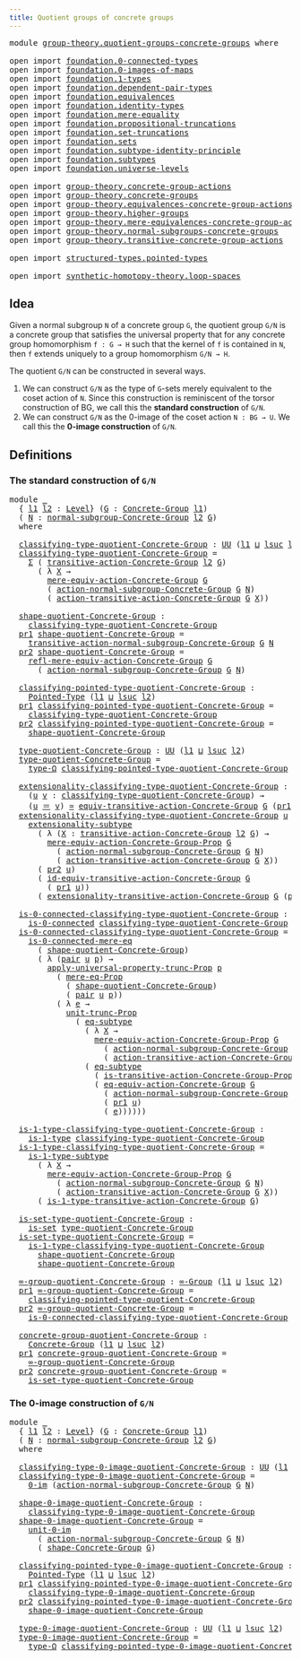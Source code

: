 ```yaml
---
title: Quotient groups of concrete groups
---
```


<pre class="Agda"><a id="60" class="Keyword">module</a> <a id="67" href="group-theory.quotient-groups-concrete-groups.html" class="Module">group-theory.quotient-groups-concrete-groups</a> <a id="112" class="Keyword">where</a>

<a id="119" class="Keyword">open</a> <a id="124" class="Keyword">import</a> <a id="131" href="foundation.0-connected-types.html" class="Module">foundation.0-connected-types</a>
<a id="160" class="Keyword">open</a> <a id="165" class="Keyword">import</a> <a id="172" href="foundation.0-images-of-maps.html" class="Module">foundation.0-images-of-maps</a>
<a id="200" class="Keyword">open</a> <a id="205" class="Keyword">import</a> <a id="212" href="foundation.1-types.html" class="Module">foundation.1-types</a>
<a id="231" class="Keyword">open</a> <a id="236" class="Keyword">import</a> <a id="243" href="foundation.dependent-pair-types.html" class="Module">foundation.dependent-pair-types</a>
<a id="275" class="Keyword">open</a> <a id="280" class="Keyword">import</a> <a id="287" href="foundation.equivalences.html" class="Module">foundation.equivalences</a>
<a id="311" class="Keyword">open</a> <a id="316" class="Keyword">import</a> <a id="323" href="foundation.identity-types.html" class="Module">foundation.identity-types</a>
<a id="349" class="Keyword">open</a> <a id="354" class="Keyword">import</a> <a id="361" href="foundation.mere-equality.html" class="Module">foundation.mere-equality</a>
<a id="386" class="Keyword">open</a> <a id="391" class="Keyword">import</a> <a id="398" href="foundation.propositional-truncations.html" class="Module">foundation.propositional-truncations</a>
<a id="435" class="Keyword">open</a> <a id="440" class="Keyword">import</a> <a id="447" href="foundation.set-truncations.html" class="Module">foundation.set-truncations</a>
<a id="474" class="Keyword">open</a> <a id="479" class="Keyword">import</a> <a id="486" href="foundation.sets.html" class="Module">foundation.sets</a>
<a id="502" class="Keyword">open</a> <a id="507" class="Keyword">import</a> <a id="514" href="foundation.subtype-identity-principle.html" class="Module">foundation.subtype-identity-principle</a>
<a id="552" class="Keyword">open</a> <a id="557" class="Keyword">import</a> <a id="564" href="foundation.subtypes.html" class="Module">foundation.subtypes</a>
<a id="584" class="Keyword">open</a> <a id="589" class="Keyword">import</a> <a id="596" href="foundation.universe-levels.html" class="Module">foundation.universe-levels</a>

<a id="624" class="Keyword">open</a> <a id="629" class="Keyword">import</a> <a id="636" href="group-theory.concrete-group-actions.html" class="Module">group-theory.concrete-group-actions</a>
<a id="672" class="Keyword">open</a> <a id="677" class="Keyword">import</a> <a id="684" href="group-theory.concrete-groups.html" class="Module">group-theory.concrete-groups</a>
<a id="713" class="Keyword">open</a> <a id="718" class="Keyword">import</a> <a id="725" href="group-theory.equivalences-concrete-group-actions.html" class="Module">group-theory.equivalences-concrete-group-actions</a>
<a id="774" class="Keyword">open</a> <a id="779" class="Keyword">import</a> <a id="786" href="group-theory.higher-groups.html" class="Module">group-theory.higher-groups</a>
<a id="813" class="Keyword">open</a> <a id="818" class="Keyword">import</a> <a id="825" href="group-theory.mere-equivalences-concrete-group-actions.html" class="Module">group-theory.mere-equivalences-concrete-group-actions</a>
<a id="879" class="Keyword">open</a> <a id="884" class="Keyword">import</a> <a id="891" href="group-theory.normal-subgroups-concrete-groups.html" class="Module">group-theory.normal-subgroups-concrete-groups</a>
<a id="937" class="Keyword">open</a> <a id="942" class="Keyword">import</a> <a id="949" href="group-theory.transitive-concrete-group-actions.html" class="Module">group-theory.transitive-concrete-group-actions</a>

<a id="997" class="Keyword">open</a> <a id="1002" class="Keyword">import</a> <a id="1009" href="structured-types.pointed-types.html" class="Module">structured-types.pointed-types</a>

<a id="1041" class="Keyword">open</a> <a id="1046" class="Keyword">import</a> <a id="1053" href="synthetic-homotopy-theory.loop-spaces.html" class="Module">synthetic-homotopy-theory.loop-spaces</a>
</pre>
## Idea

Given a normal subgroup `N` of a concrete group `G`, the quotient group `G/N` is a concrete group that satisfies the universal property that for any concrete group homomorphism `f : G → H` such that the kernel of `f` is contained in `N`, then `f` extends uniquely to a group homomorphism `G/N → H`.

The quotient `G/N` can be constructed in several ways.

1. We can construct `G/N` as the type of `G`-sets merely equivalent to the coset action of `N`. Since this construction is reminiscent of the torsor construction of BG, we call this the **standard construction** of `G/N`.
2. We can construct `G/N` as the 0-image of the coset action `N : BG → U`. We call this the **0-image construction** of `G/N`. 

## Definitions

### The standard construction of `G/N`

<pre class="Agda"><a id="1876" class="Keyword">module</a> <a id="1883" href="group-theory.quotient-groups-concrete-groups.html#1883" class="Module">_</a>
  <a id="1887" class="Symbol">{</a> <a id="1889" href="group-theory.quotient-groups-concrete-groups.html#1889" class="Bound">l1</a> <a id="1892" href="group-theory.quotient-groups-concrete-groups.html#1892" class="Bound">l2</a> <a id="1895" class="Symbol">:</a> <a id="1897" href="Agda.Primitive.html#597" class="Postulate">Level</a><a id="1902" class="Symbol">}</a> <a id="1904" class="Symbol">(</a><a id="1905" href="group-theory.quotient-groups-concrete-groups.html#1905" class="Bound">G</a> <a id="1907" class="Symbol">:</a> <a id="1909" href="group-theory.concrete-groups.html#2030" class="Function">Concrete-Group</a> <a id="1924" href="group-theory.quotient-groups-concrete-groups.html#1889" class="Bound">l1</a><a id="1926" class="Symbol">)</a>
  <a id="1930" class="Symbol">(</a> <a id="1932" href="group-theory.quotient-groups-concrete-groups.html#1932" class="Bound">N</a> <a id="1934" class="Symbol">:</a> <a id="1936" href="group-theory.normal-subgroups-concrete-groups.html#538" class="Function">normal-subgroup-Concrete-Group</a> <a id="1967" href="group-theory.quotient-groups-concrete-groups.html#1892" class="Bound">l2</a> <a id="1970" href="group-theory.quotient-groups-concrete-groups.html#1905" class="Bound">G</a><a id="1971" class="Symbol">)</a>
  <a id="1975" class="Keyword">where</a>

  <a id="1984" href="group-theory.quotient-groups-concrete-groups.html#1984" class="Function">classifying-type-quotient-Concrete-Group</a> <a id="2025" class="Symbol">:</a> <a id="2027" href="foundation-core.universe-levels.html#235" class="Primitive">UU</a> <a id="2030" class="Symbol">(</a><a id="2031" href="group-theory.quotient-groups-concrete-groups.html#1889" class="Bound">l1</a> <a id="2034" href="Agda.Primitive.html#810" class="Primitive Operator">⊔</a> <a id="2036" href="Agda.Primitive.html#780" class="Primitive">lsuc</a> <a id="2041" href="group-theory.quotient-groups-concrete-groups.html#1892" class="Bound">l2</a><a id="2043" class="Symbol">)</a>
  <a id="2047" href="group-theory.quotient-groups-concrete-groups.html#1984" class="Function">classifying-type-quotient-Concrete-Group</a> <a id="2088" class="Symbol">=</a>
    <a id="2094" href="foundation-core.dependent-pair-types.html#515" class="Record">Σ</a> <a id="2096" class="Symbol">(</a> <a id="2098" href="group-theory.transitive-concrete-group-actions.html#1707" class="Function">transitive-action-Concrete-Group</a> <a id="2131" href="group-theory.quotient-groups-concrete-groups.html#1892" class="Bound">l2</a> <a id="2134" href="group-theory.quotient-groups-concrete-groups.html#1905" class="Bound">G</a><a id="2135" class="Symbol">)</a>
      <a id="2143" class="Symbol">(</a> <a id="2145" class="Symbol">λ</a> <a id="2147" href="group-theory.quotient-groups-concrete-groups.html#2147" class="Bound">X</a> <a id="2149" class="Symbol">→</a>
        <a id="2159" href="group-theory.mere-equivalences-concrete-group-actions.html#807" class="Function">mere-equiv-action-Concrete-Group</a> <a id="2192" href="group-theory.quotient-groups-concrete-groups.html#1905" class="Bound">G</a>
        <a id="2202" class="Symbol">(</a> <a id="2204" href="group-theory.normal-subgroups-concrete-groups.html#1017" class="Function">action-normal-subgroup-Concrete-Group</a> <a id="2242" href="group-theory.quotient-groups-concrete-groups.html#1905" class="Bound">G</a> <a id="2244" href="group-theory.quotient-groups-concrete-groups.html#1932" class="Bound">N</a><a id="2245" class="Symbol">)</a>
        <a id="2255" class="Symbol">(</a> <a id="2257" href="group-theory.transitive-concrete-group-actions.html#2033" class="Function">action-transitive-action-Concrete-Group</a> <a id="2297" href="group-theory.quotient-groups-concrete-groups.html#1905" class="Bound">G</a> <a id="2299" href="group-theory.quotient-groups-concrete-groups.html#2147" class="Bound">X</a><a id="2300" class="Symbol">))</a>

  <a id="2306" href="group-theory.quotient-groups-concrete-groups.html#2306" class="Function">shape-quotient-Concrete-Group</a> <a id="2336" class="Symbol">:</a>
    <a id="2342" href="group-theory.quotient-groups-concrete-groups.html#1984" class="Function">classifying-type-quotient-Concrete-Group</a>
  <a id="2385" href="foundation-core.dependent-pair-types.html#605" class="Field">pr1</a> <a id="2389" href="group-theory.quotient-groups-concrete-groups.html#2306" class="Function">shape-quotient-Concrete-Group</a> <a id="2419" class="Symbol">=</a>
    <a id="2425" href="group-theory.normal-subgroups-concrete-groups.html#1206" class="Function">transitive-action-normal-subgroup-Concrete-Group</a> <a id="2474" href="group-theory.quotient-groups-concrete-groups.html#1905" class="Bound">G</a> <a id="2476" href="group-theory.quotient-groups-concrete-groups.html#1932" class="Bound">N</a>
  <a id="2480" href="foundation-core.dependent-pair-types.html#617" class="Field">pr2</a> <a id="2484" href="group-theory.quotient-groups-concrete-groups.html#2306" class="Function">shape-quotient-Concrete-Group</a> <a id="2514" class="Symbol">=</a>
    <a id="2520" href="group-theory.mere-equivalences-concrete-group-actions.html#1392" class="Function">refl-mere-equiv-action-Concrete-Group</a> <a id="2558" href="group-theory.quotient-groups-concrete-groups.html#1905" class="Bound">G</a>
      <a id="2566" class="Symbol">(</a> <a id="2568" href="group-theory.normal-subgroups-concrete-groups.html#1017" class="Function">action-normal-subgroup-Concrete-Group</a> <a id="2606" href="group-theory.quotient-groups-concrete-groups.html#1905" class="Bound">G</a> <a id="2608" href="group-theory.quotient-groups-concrete-groups.html#1932" class="Bound">N</a><a id="2609" class="Symbol">)</a>

  <a id="2614" href="group-theory.quotient-groups-concrete-groups.html#2614" class="Function">classifying-pointed-type-quotient-Concrete-Group</a> <a id="2663" class="Symbol">:</a>
    <a id="2669" href="structured-types.pointed-types.html#383" class="Function">Pointed-Type</a> <a id="2682" class="Symbol">(</a><a id="2683" href="group-theory.quotient-groups-concrete-groups.html#1889" class="Bound">l1</a> <a id="2686" href="Agda.Primitive.html#810" class="Primitive Operator">⊔</a> <a id="2688" href="Agda.Primitive.html#780" class="Primitive">lsuc</a> <a id="2693" href="group-theory.quotient-groups-concrete-groups.html#1892" class="Bound">l2</a><a id="2695" class="Symbol">)</a>
  <a id="2699" href="foundation-core.dependent-pair-types.html#605" class="Field">pr1</a> <a id="2703" href="group-theory.quotient-groups-concrete-groups.html#2614" class="Function">classifying-pointed-type-quotient-Concrete-Group</a> <a id="2752" class="Symbol">=</a>
    <a id="2758" href="group-theory.quotient-groups-concrete-groups.html#1984" class="Function">classifying-type-quotient-Concrete-Group</a>
  <a id="2801" href="foundation-core.dependent-pair-types.html#617" class="Field">pr2</a> <a id="2805" href="group-theory.quotient-groups-concrete-groups.html#2614" class="Function">classifying-pointed-type-quotient-Concrete-Group</a> <a id="2854" class="Symbol">=</a>
    <a id="2860" href="group-theory.quotient-groups-concrete-groups.html#2306" class="Function">shape-quotient-Concrete-Group</a>

  <a id="2893" href="group-theory.quotient-groups-concrete-groups.html#2893" class="Function">type-quotient-Concrete-Group</a> <a id="2922" class="Symbol">:</a> <a id="2924" href="foundation-core.universe-levels.html#235" class="Primitive">UU</a> <a id="2927" class="Symbol">(</a><a id="2928" href="group-theory.quotient-groups-concrete-groups.html#1889" class="Bound">l1</a> <a id="2931" href="Agda.Primitive.html#810" class="Primitive Operator">⊔</a> <a id="2933" href="Agda.Primitive.html#780" class="Primitive">lsuc</a> <a id="2938" href="group-theory.quotient-groups-concrete-groups.html#1892" class="Bound">l2</a><a id="2940" class="Symbol">)</a>
  <a id="2944" href="group-theory.quotient-groups-concrete-groups.html#2893" class="Function">type-quotient-Concrete-Group</a> <a id="2973" class="Symbol">=</a>
    <a id="2979" href="synthetic-homotopy-theory.loop-spaces.html#1115" class="Function">type-Ω</a> <a id="2986" href="group-theory.quotient-groups-concrete-groups.html#2614" class="Function">classifying-pointed-type-quotient-Concrete-Group</a>

  <a id="3038" href="group-theory.quotient-groups-concrete-groups.html#3038" class="Function">extensionality-classifying-type-quotient-Concrete-Group</a> <a id="3094" class="Symbol">:</a>
    <a id="3100" class="Symbol">(</a><a id="3101" href="group-theory.quotient-groups-concrete-groups.html#3101" class="Bound">u</a> <a id="3103" href="group-theory.quotient-groups-concrete-groups.html#3103" class="Bound">v</a> <a id="3105" class="Symbol">:</a> <a id="3107" href="group-theory.quotient-groups-concrete-groups.html#1984" class="Function">classifying-type-quotient-Concrete-Group</a><a id="3147" class="Symbol">)</a> <a id="3149" class="Symbol">→</a>
    <a id="3155" class="Symbol">(</a><a id="3156" href="group-theory.quotient-groups-concrete-groups.html#3101" class="Bound">u</a> <a id="3158" href="foundation-core.identity-types.html#1865" class="Function Operator">＝</a> <a id="3160" href="group-theory.quotient-groups-concrete-groups.html#3103" class="Bound">v</a><a id="3161" class="Symbol">)</a> <a id="3163" href="foundation-core.equivalences.html#1621" class="Function Operator">≃</a> <a id="3165" href="group-theory.transitive-concrete-group-actions.html#4859" class="Function">equiv-transitive-action-Concrete-Group</a> <a id="3204" href="group-theory.quotient-groups-concrete-groups.html#1905" class="Bound">G</a> <a id="3206" class="Symbol">(</a><a id="3207" href="foundation-core.dependent-pair-types.html#605" class="Field">pr1</a> <a id="3211" href="group-theory.quotient-groups-concrete-groups.html#3101" class="Bound">u</a><a id="3212" class="Symbol">)</a> <a id="3214" class="Symbol">(</a><a id="3215" href="foundation-core.dependent-pair-types.html#605" class="Field">pr1</a> <a id="3219" href="group-theory.quotient-groups-concrete-groups.html#3103" class="Bound">v</a><a id="3220" class="Symbol">)</a>
  <a id="3224" href="group-theory.quotient-groups-concrete-groups.html#3038" class="Function">extensionality-classifying-type-quotient-Concrete-Group</a> <a id="3280" href="group-theory.quotient-groups-concrete-groups.html#3280" class="Bound">u</a> <a id="3282" class="Symbol">=</a>
    <a id="3288" href="foundation-core.subtype-identity-principle.html#3143" class="Function">extensionality-subtype</a>
      <a id="3317" class="Symbol">(</a> <a id="3319" class="Symbol">λ</a> <a id="3321" class="Symbol">(</a><a id="3322" href="group-theory.quotient-groups-concrete-groups.html#3322" class="Bound">X</a> <a id="3324" class="Symbol">:</a> <a id="3326" href="group-theory.transitive-concrete-group-actions.html#1707" class="Function">transitive-action-Concrete-Group</a> <a id="3359" href="group-theory.quotient-groups-concrete-groups.html#1892" class="Bound">l2</a> <a id="3362" href="group-theory.quotient-groups-concrete-groups.html#1905" class="Bound">G</a><a id="3363" class="Symbol">)</a> <a id="3365" class="Symbol">→</a>
        <a id="3375" href="group-theory.mere-equivalences-concrete-group-actions.html#539" class="Function">mere-equiv-action-Concrete-Group-Prop</a> <a id="3413" href="group-theory.quotient-groups-concrete-groups.html#1905" class="Bound">G</a>
          <a id="3425" class="Symbol">(</a> <a id="3427" href="group-theory.normal-subgroups-concrete-groups.html#1017" class="Function">action-normal-subgroup-Concrete-Group</a> <a id="3465" href="group-theory.quotient-groups-concrete-groups.html#1905" class="Bound">G</a> <a id="3467" href="group-theory.quotient-groups-concrete-groups.html#1932" class="Bound">N</a><a id="3468" class="Symbol">)</a>
          <a id="3480" class="Symbol">(</a> <a id="3482" href="group-theory.transitive-concrete-group-actions.html#2033" class="Function">action-transitive-action-Concrete-Group</a> <a id="3522" href="group-theory.quotient-groups-concrete-groups.html#1905" class="Bound">G</a> <a id="3524" href="group-theory.quotient-groups-concrete-groups.html#3322" class="Bound">X</a><a id="3525" class="Symbol">))</a>
      <a id="3534" class="Symbol">(</a> <a id="3536" href="foundation-core.dependent-pair-types.html#617" class="Field">pr2</a> <a id="3540" href="group-theory.quotient-groups-concrete-groups.html#3280" class="Bound">u</a><a id="3541" class="Symbol">)</a>
      <a id="3549" class="Symbol">(</a> <a id="3551" href="group-theory.transitive-concrete-group-actions.html#6299" class="Function">id-equiv-transitive-action-Concrete-Group</a> <a id="3593" href="group-theory.quotient-groups-concrete-groups.html#1905" class="Bound">G</a>
        <a id="3603" class="Symbol">(</a> <a id="3605" href="foundation-core.dependent-pair-types.html#605" class="Field">pr1</a> <a id="3609" href="group-theory.quotient-groups-concrete-groups.html#3280" class="Bound">u</a><a id="3610" class="Symbol">))</a>
      <a id="3619" class="Symbol">(</a> <a id="3621" href="group-theory.transitive-concrete-group-actions.html#6527" class="Function">extensionality-transitive-action-Concrete-Group</a> <a id="3669" href="group-theory.quotient-groups-concrete-groups.html#1905" class="Bound">G</a> <a id="3671" class="Symbol">(</a><a id="3672" href="foundation-core.dependent-pair-types.html#605" class="Field">pr1</a> <a id="3676" href="group-theory.quotient-groups-concrete-groups.html#3280" class="Bound">u</a><a id="3677" class="Symbol">))</a>

  <a id="3683" href="group-theory.quotient-groups-concrete-groups.html#3683" class="Function">is-0-connected-classifying-type-quotient-Concrete-Group</a> <a id="3739" class="Symbol">:</a>
    <a id="3745" href="foundation.0-connected-types.html#1858" class="Function">is-0-connected</a> <a id="3760" href="group-theory.quotient-groups-concrete-groups.html#1984" class="Function">classifying-type-quotient-Concrete-Group</a>
  <a id="3803" href="group-theory.quotient-groups-concrete-groups.html#3683" class="Function">is-0-connected-classifying-type-quotient-Concrete-Group</a> <a id="3859" class="Symbol">=</a>
    <a id="3865" href="foundation.0-connected-types.html#2434" class="Function">is-0-connected-mere-eq</a>
      <a id="3894" class="Symbol">(</a> <a id="3896" href="group-theory.quotient-groups-concrete-groups.html#2306" class="Function">shape-quotient-Concrete-Group</a><a id="3925" class="Symbol">)</a>
      <a id="3933" class="Symbol">(</a> <a id="3935" class="Symbol">λ</a> <a id="3937" class="Symbol">(</a><a id="3938" href="foundation-core.dependent-pair-types.html#588" class="InductiveConstructor">pair</a> <a id="3943" href="group-theory.quotient-groups-concrete-groups.html#3943" class="Bound">u</a> <a id="3945" href="group-theory.quotient-groups-concrete-groups.html#3945" class="Bound">p</a><a id="3946" class="Symbol">)</a> <a id="3948" class="Symbol">→</a>
        <a id="3958" href="foundation.propositional-truncations.html#5775" class="Function">apply-universal-property-trunc-Prop</a> <a id="3994" href="group-theory.quotient-groups-concrete-groups.html#3945" class="Bound">p</a>
          <a id="4006" class="Symbol">(</a> <a id="4008" href="foundation.mere-equality.html#1010" class="Function">mere-eq-Prop</a>
            <a id="4033" class="Symbol">(</a> <a id="4035" href="group-theory.quotient-groups-concrete-groups.html#2306" class="Function">shape-quotient-Concrete-Group</a><a id="4064" class="Symbol">)</a>
            <a id="4078" class="Symbol">(</a> <a id="4080" href="foundation-core.dependent-pair-types.html#588" class="InductiveConstructor">pair</a> <a id="4085" href="group-theory.quotient-groups-concrete-groups.html#3943" class="Bound">u</a> <a id="4087" href="group-theory.quotient-groups-concrete-groups.html#3945" class="Bound">p</a><a id="4088" class="Symbol">))</a>
          <a id="4101" class="Symbol">(</a> <a id="4103" class="Symbol">λ</a> <a id="4105" href="group-theory.quotient-groups-concrete-groups.html#4105" class="Bound">e</a> <a id="4107" class="Symbol">→</a>
            <a id="4121" href="foundation.propositional-truncations.html#2293" class="Function">unit-trunc-Prop</a>
              <a id="4151" class="Symbol">(</a> <a id="4153" href="foundation-core.subtypes.html#3438" class="Function">eq-subtype</a>
                <a id="4180" class="Symbol">(</a> <a id="4182" class="Symbol">λ</a> <a id="4184" href="group-theory.quotient-groups-concrete-groups.html#4184" class="Bound">X</a> <a id="4186" class="Symbol">→</a>
                  <a id="4206" href="group-theory.mere-equivalences-concrete-group-actions.html#539" class="Function">mere-equiv-action-Concrete-Group-Prop</a> <a id="4244" href="group-theory.quotient-groups-concrete-groups.html#1905" class="Bound">G</a>
                    <a id="4266" class="Symbol">(</a> <a id="4268" href="group-theory.normal-subgroups-concrete-groups.html#1017" class="Function">action-normal-subgroup-Concrete-Group</a> <a id="4306" href="group-theory.quotient-groups-concrete-groups.html#1905" class="Bound">G</a> <a id="4308" href="group-theory.quotient-groups-concrete-groups.html#1932" class="Bound">N</a><a id="4309" class="Symbol">)</a>
                    <a id="4331" class="Symbol">(</a> <a id="4333" href="group-theory.transitive-concrete-group-actions.html#2033" class="Function">action-transitive-action-Concrete-Group</a> <a id="4373" href="group-theory.quotient-groups-concrete-groups.html#1905" class="Bound">G</a> <a id="4375" href="group-theory.quotient-groups-concrete-groups.html#4184" class="Bound">X</a><a id="4376" class="Symbol">))</a>
                <a id="4395" class="Symbol">(</a> <a id="4397" href="foundation-core.subtypes.html#3438" class="Function">eq-subtype</a>
                  <a id="4426" class="Symbol">(</a> <a id="4428" href="group-theory.transitive-concrete-group-actions.html#946" class="Function">is-transitive-action-Concrete-Group-Prop</a> <a id="4469" href="group-theory.quotient-groups-concrete-groups.html#1905" class="Bound">G</a><a id="4470" class="Symbol">)</a>
                  <a id="4490" class="Symbol">(</a> <a id="4492" href="group-theory.equivalences-concrete-group-actions.html#1946" class="Function">eq-equiv-action-Concrete-Group</a> <a id="4523" href="group-theory.quotient-groups-concrete-groups.html#1905" class="Bound">G</a>
                    <a id="4545" class="Symbol">(</a> <a id="4547" href="group-theory.normal-subgroups-concrete-groups.html#1017" class="Function">action-normal-subgroup-Concrete-Group</a> <a id="4585" href="group-theory.quotient-groups-concrete-groups.html#1905" class="Bound">G</a> <a id="4587" href="group-theory.quotient-groups-concrete-groups.html#1932" class="Bound">N</a><a id="4588" class="Symbol">)</a>
                    <a id="4610" class="Symbol">(</a> <a id="4612" href="foundation-core.dependent-pair-types.html#605" class="Field">pr1</a> <a id="4616" href="group-theory.quotient-groups-concrete-groups.html#3943" class="Bound">u</a><a id="4617" class="Symbol">)</a>
                    <a id="4639" class="Symbol">(</a> <a id="4641" href="group-theory.quotient-groups-concrete-groups.html#4105" class="Bound">e</a><a id="4642" class="Symbol">))))))</a>

  <a id="4652" href="group-theory.quotient-groups-concrete-groups.html#4652" class="Function">is-1-type-classifying-type-quotient-Concrete-Group</a> <a id="4703" class="Symbol">:</a>
    <a id="4709" href="foundation-core.1-types.html#807" class="Function">is-1-type</a> <a id="4719" href="group-theory.quotient-groups-concrete-groups.html#1984" class="Function">classifying-type-quotient-Concrete-Group</a>
  <a id="4762" href="group-theory.quotient-groups-concrete-groups.html#4652" class="Function">is-1-type-classifying-type-quotient-Concrete-Group</a> <a id="4813" class="Symbol">=</a>
    <a id="4819" href="foundation-core.subtypes.html#5468" class="Function">is-1-type-subtype</a>
      <a id="4843" class="Symbol">(</a> <a id="4845" class="Symbol">λ</a> <a id="4847" href="group-theory.quotient-groups-concrete-groups.html#4847" class="Bound">X</a> <a id="4849" class="Symbol">→</a>
        <a id="4859" href="group-theory.mere-equivalences-concrete-group-actions.html#539" class="Function">mere-equiv-action-Concrete-Group-Prop</a> <a id="4897" href="group-theory.quotient-groups-concrete-groups.html#1905" class="Bound">G</a>
          <a id="4909" class="Symbol">(</a> <a id="4911" href="group-theory.normal-subgroups-concrete-groups.html#1017" class="Function">action-normal-subgroup-Concrete-Group</a> <a id="4949" href="group-theory.quotient-groups-concrete-groups.html#1905" class="Bound">G</a> <a id="4951" href="group-theory.quotient-groups-concrete-groups.html#1932" class="Bound">N</a><a id="4952" class="Symbol">)</a>
          <a id="4964" class="Symbol">(</a> <a id="4966" href="group-theory.transitive-concrete-group-actions.html#2033" class="Function">action-transitive-action-Concrete-Group</a> <a id="5006" href="group-theory.quotient-groups-concrete-groups.html#1905" class="Bound">G</a> <a id="5008" href="group-theory.quotient-groups-concrete-groups.html#4847" class="Bound">X</a><a id="5009" class="Symbol">))</a>
      <a id="5018" class="Symbol">(</a> <a id="5020" href="group-theory.transitive-concrete-group-actions.html#9439" class="Function">is-1-type-transitive-action-Concrete-Group</a> <a id="5063" href="group-theory.quotient-groups-concrete-groups.html#1905" class="Bound">G</a><a id="5064" class="Symbol">)</a>

  <a id="5069" href="group-theory.quotient-groups-concrete-groups.html#5069" class="Function">is-set-type-quotient-Concrete-Group</a> <a id="5105" class="Symbol">:</a>
    <a id="5111" href="foundation-core.sets.html#1113" class="Function">is-set</a> <a id="5118" href="group-theory.quotient-groups-concrete-groups.html#2893" class="Function">type-quotient-Concrete-Group</a>
  <a id="5149" href="group-theory.quotient-groups-concrete-groups.html#5069" class="Function">is-set-type-quotient-Concrete-Group</a> <a id="5185" class="Symbol">=</a>
    <a id="5191" href="group-theory.quotient-groups-concrete-groups.html#4652" class="Function">is-1-type-classifying-type-quotient-Concrete-Group</a>
      <a id="5248" href="group-theory.quotient-groups-concrete-groups.html#2306" class="Function">shape-quotient-Concrete-Group</a>
      <a id="5284" href="group-theory.quotient-groups-concrete-groups.html#2306" class="Function">shape-quotient-Concrete-Group</a>

  <a id="5317" href="group-theory.quotient-groups-concrete-groups.html#5317" class="Function">∞-group-quotient-Concrete-Group</a> <a id="5349" class="Symbol">:</a> <a id="5351" href="group-theory.higher-groups.html#1626" class="Function">∞-Group</a> <a id="5359" class="Symbol">(</a><a id="5360" href="group-theory.quotient-groups-concrete-groups.html#1889" class="Bound">l1</a> <a id="5363" href="Agda.Primitive.html#810" class="Primitive Operator">⊔</a> <a id="5365" href="Agda.Primitive.html#780" class="Primitive">lsuc</a> <a id="5370" href="group-theory.quotient-groups-concrete-groups.html#1892" class="Bound">l2</a><a id="5372" class="Symbol">)</a>
  <a id="5376" href="foundation-core.dependent-pair-types.html#605" class="Field">pr1</a> <a id="5380" href="group-theory.quotient-groups-concrete-groups.html#5317" class="Function">∞-group-quotient-Concrete-Group</a> <a id="5412" class="Symbol">=</a>
    <a id="5418" href="group-theory.quotient-groups-concrete-groups.html#2614" class="Function">classifying-pointed-type-quotient-Concrete-Group</a>
  <a id="5469" href="foundation-core.dependent-pair-types.html#617" class="Field">pr2</a> <a id="5473" href="group-theory.quotient-groups-concrete-groups.html#5317" class="Function">∞-group-quotient-Concrete-Group</a> <a id="5505" class="Symbol">=</a>
    <a id="5511" href="group-theory.quotient-groups-concrete-groups.html#3683" class="Function">is-0-connected-classifying-type-quotient-Concrete-Group</a>

  <a id="5570" href="group-theory.quotient-groups-concrete-groups.html#5570" class="Function">concrete-group-quotient-Concrete-Group</a> <a id="5609" class="Symbol">:</a>
    <a id="5615" href="group-theory.concrete-groups.html#2030" class="Function">Concrete-Group</a> <a id="5630" class="Symbol">(</a><a id="5631" href="group-theory.quotient-groups-concrete-groups.html#1889" class="Bound">l1</a> <a id="5634" href="Agda.Primitive.html#810" class="Primitive Operator">⊔</a> <a id="5636" href="Agda.Primitive.html#780" class="Primitive">lsuc</a> <a id="5641" href="group-theory.quotient-groups-concrete-groups.html#1892" class="Bound">l2</a><a id="5643" class="Symbol">)</a>
  <a id="5647" href="foundation-core.dependent-pair-types.html#605" class="Field">pr1</a> <a id="5651" href="group-theory.quotient-groups-concrete-groups.html#5570" class="Function">concrete-group-quotient-Concrete-Group</a> <a id="5690" class="Symbol">=</a>
    <a id="5696" href="group-theory.quotient-groups-concrete-groups.html#5317" class="Function">∞-group-quotient-Concrete-Group</a>
  <a id="5730" href="foundation-core.dependent-pair-types.html#617" class="Field">pr2</a> <a id="5734" href="group-theory.quotient-groups-concrete-groups.html#5570" class="Function">concrete-group-quotient-Concrete-Group</a> <a id="5773" class="Symbol">=</a>
    <a id="5779" href="group-theory.quotient-groups-concrete-groups.html#5069" class="Function">is-set-type-quotient-Concrete-Group</a>
</pre>
### The 0-image construction of `G/N`

<pre class="Agda"><a id="5867" class="Keyword">module</a> <a id="5874" href="group-theory.quotient-groups-concrete-groups.html#5874" class="Module">_</a>
  <a id="5878" class="Symbol">{</a> <a id="5880" href="group-theory.quotient-groups-concrete-groups.html#5880" class="Bound">l1</a> <a id="5883" href="group-theory.quotient-groups-concrete-groups.html#5883" class="Bound">l2</a> <a id="5886" class="Symbol">:</a> <a id="5888" href="Agda.Primitive.html#597" class="Postulate">Level</a><a id="5893" class="Symbol">}</a> <a id="5895" class="Symbol">(</a><a id="5896" href="group-theory.quotient-groups-concrete-groups.html#5896" class="Bound">G</a> <a id="5898" class="Symbol">:</a> <a id="5900" href="group-theory.concrete-groups.html#2030" class="Function">Concrete-Group</a> <a id="5915" href="group-theory.quotient-groups-concrete-groups.html#5880" class="Bound">l1</a><a id="5917" class="Symbol">)</a>
  <a id="5921" class="Symbol">(</a> <a id="5923" href="group-theory.quotient-groups-concrete-groups.html#5923" class="Bound">N</a> <a id="5925" class="Symbol">:</a> <a id="5927" href="group-theory.normal-subgroups-concrete-groups.html#538" class="Function">normal-subgroup-Concrete-Group</a> <a id="5958" href="group-theory.quotient-groups-concrete-groups.html#5883" class="Bound">l2</a> <a id="5961" href="group-theory.quotient-groups-concrete-groups.html#5896" class="Bound">G</a><a id="5962" class="Symbol">)</a>
  <a id="5966" class="Keyword">where</a>

  <a id="5975" href="group-theory.quotient-groups-concrete-groups.html#5975" class="Function">classifying-type-0-image-quotient-Concrete-Group</a> <a id="6024" class="Symbol">:</a> <a id="6026" href="foundation-core.universe-levels.html#235" class="Primitive">UU</a> <a id="6029" class="Symbol">(</a><a id="6030" href="group-theory.quotient-groups-concrete-groups.html#5880" class="Bound">l1</a> <a id="6033" href="Agda.Primitive.html#810" class="Primitive Operator">⊔</a> <a id="6035" href="Agda.Primitive.html#780" class="Primitive">lsuc</a> <a id="6040" href="group-theory.quotient-groups-concrete-groups.html#5883" class="Bound">l2</a><a id="6042" class="Symbol">)</a>
  <a id="6046" href="group-theory.quotient-groups-concrete-groups.html#5975" class="Function">classifying-type-0-image-quotient-Concrete-Group</a> <a id="6095" class="Symbol">=</a>
    <a id="6101" href="foundation.0-images-of-maps.html#738" class="Function">0-im</a> <a id="6106" class="Symbol">(</a><a id="6107" href="group-theory.normal-subgroups-concrete-groups.html#1017" class="Function">action-normal-subgroup-Concrete-Group</a> <a id="6145" href="group-theory.quotient-groups-concrete-groups.html#5896" class="Bound">G</a> <a id="6147" href="group-theory.quotient-groups-concrete-groups.html#5923" class="Bound">N</a><a id="6148" class="Symbol">)</a>

  <a id="6153" href="group-theory.quotient-groups-concrete-groups.html#6153" class="Function">shape-0-image-quotient-Concrete-Group</a> <a id="6191" class="Symbol">:</a>
    <a id="6197" href="group-theory.quotient-groups-concrete-groups.html#5975" class="Function">classifying-type-0-image-quotient-Concrete-Group</a>
  <a id="6248" href="group-theory.quotient-groups-concrete-groups.html#6153" class="Function">shape-0-image-quotient-Concrete-Group</a> <a id="6286" class="Symbol">=</a>
    <a id="6292" href="foundation.0-images-of-maps.html#788" class="Function">unit-0-im</a>
      <a id="6308" class="Symbol">(</a> <a id="6310" href="group-theory.normal-subgroups-concrete-groups.html#1017" class="Function">action-normal-subgroup-Concrete-Group</a> <a id="6348" href="group-theory.quotient-groups-concrete-groups.html#5896" class="Bound">G</a> <a id="6350" href="group-theory.quotient-groups-concrete-groups.html#5923" class="Bound">N</a><a id="6351" class="Symbol">)</a>
      <a id="6359" class="Symbol">(</a> <a id="6361" href="group-theory.concrete-groups.html#2561" class="Function">shape-Concrete-Group</a> <a id="6382" href="group-theory.quotient-groups-concrete-groups.html#5896" class="Bound">G</a><a id="6383" class="Symbol">)</a>

  <a id="6388" href="group-theory.quotient-groups-concrete-groups.html#6388" class="Function">classifying-pointed-type-0-image-quotient-Concrete-Group</a> <a id="6445" class="Symbol">:</a>
    <a id="6451" href="structured-types.pointed-types.html#383" class="Function">Pointed-Type</a> <a id="6464" class="Symbol">(</a><a id="6465" href="group-theory.quotient-groups-concrete-groups.html#5880" class="Bound">l1</a> <a id="6468" href="Agda.Primitive.html#810" class="Primitive Operator">⊔</a> <a id="6470" href="Agda.Primitive.html#780" class="Primitive">lsuc</a> <a id="6475" href="group-theory.quotient-groups-concrete-groups.html#5883" class="Bound">l2</a><a id="6477" class="Symbol">)</a>
  <a id="6481" href="foundation-core.dependent-pair-types.html#605" class="Field">pr1</a> <a id="6485" href="group-theory.quotient-groups-concrete-groups.html#6388" class="Function">classifying-pointed-type-0-image-quotient-Concrete-Group</a> <a id="6542" class="Symbol">=</a>
    <a id="6548" href="group-theory.quotient-groups-concrete-groups.html#5975" class="Function">classifying-type-0-image-quotient-Concrete-Group</a>
  <a id="6599" href="foundation-core.dependent-pair-types.html#617" class="Field">pr2</a> <a id="6603" href="group-theory.quotient-groups-concrete-groups.html#6388" class="Function">classifying-pointed-type-0-image-quotient-Concrete-Group</a> <a id="6660" class="Symbol">=</a>
    <a id="6666" href="group-theory.quotient-groups-concrete-groups.html#6153" class="Function">shape-0-image-quotient-Concrete-Group</a>

  <a id="6707" href="group-theory.quotient-groups-concrete-groups.html#6707" class="Function">type-0-image-quotient-Concrete-Group</a> <a id="6744" class="Symbol">:</a> <a id="6746" href="foundation-core.universe-levels.html#235" class="Primitive">UU</a> <a id="6749" class="Symbol">(</a><a id="6750" href="group-theory.quotient-groups-concrete-groups.html#5880" class="Bound">l1</a> <a id="6753" href="Agda.Primitive.html#810" class="Primitive Operator">⊔</a> <a id="6755" href="Agda.Primitive.html#780" class="Primitive">lsuc</a> <a id="6760" href="group-theory.quotient-groups-concrete-groups.html#5883" class="Bound">l2</a><a id="6762" class="Symbol">)</a>
  <a id="6766" href="group-theory.quotient-groups-concrete-groups.html#6707" class="Function">type-0-image-quotient-Concrete-Group</a> <a id="6803" class="Symbol">=</a>
    <a id="6809" href="synthetic-homotopy-theory.loop-spaces.html#1115" class="Function">type-Ω</a> <a id="6816" href="group-theory.quotient-groups-concrete-groups.html#6388" class="Function">classifying-pointed-type-0-image-quotient-Concrete-Group</a>
</pre>